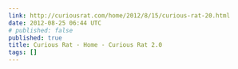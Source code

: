```yaml
---
link: http://curiousrat.com/home/2012/8/15/curious-rat-20.html
date: 2012-08-25 06:44 UTC
# published: false
published: true
title: Curious Rat - Home - Curious Rat 2.0
tags: []
---
```



